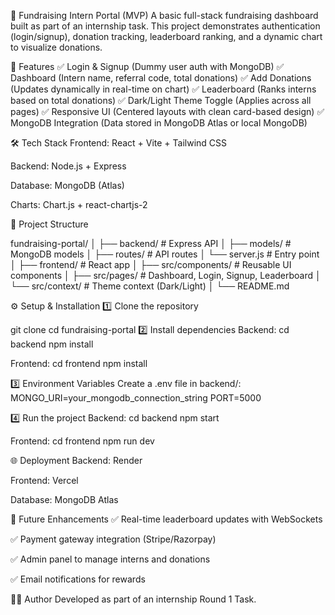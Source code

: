 🎯 Fundraising Intern Portal (MVP)
A basic full-stack fundraising dashboard built as part of an internship task. This project demonstrates authentication (login/signup), donation tracking, leaderboard ranking, and a dynamic chart to visualize donations.

🚀 Features
✅ Login & Signup (Dummy user auth with MongoDB)
✅ Dashboard (Intern name, referral code, total donations)
✅ Add Donations (Updates dynamically in real-time on chart)
✅ Leaderboard (Ranks interns based on total donations)
✅ Dark/Light Theme Toggle (Applies across all pages)
✅ Responsive UI (Centered layouts with clean card-based design)
✅ MongoDB Integration (Data stored in MongoDB Atlas or local MongoDB)

🛠️ Tech Stack
Frontend: React + Vite + Tailwind CSS

Backend: Node.js + Express

Database: MongoDB (Atlas)

Charts: Chart.js + react-chartjs-2

📂 Project Structure

fundraising-portal/
│
├── backend/             # Express API
│   ├── models/          # MongoDB models
│   ├── routes/          # API routes
│   └── server.js        # Entry point
│
├── frontend/            # React app
│   ├── src/components/  # Reusable UI components
│   ├── src/pages/       # Dashboard, Login, Signup, Leaderboard
│   └── src/context/     # Theme context (Dark/Light)
│
└── README.md


⚙️ Setup & Installation
1️⃣ Clone the repository

git clone <repo-url>
cd fundraising-portal
2️⃣ Install dependencies
Backend:
cd backend
npm install

Frontend:
cd frontend
npm install

3️⃣ Environment Variables
Create a .env file in backend/:
MONGO_URI=your_mongodb_connection_string
PORT=5000

4️⃣ Run the project
Backend:
cd backend
npm start

Frontend:
cd frontend
npm run dev

🌐 Deployment
Backend: Render

Frontend: Vercel

Database: MongoDB Atlas

🔮 Future Enhancements
✅ Real-time leaderboard updates with WebSockets

✅ Payment gateway integration (Stripe/Razorpay)

✅ Admin panel to manage interns and donations

✅ Email notifications for rewards

👨‍💻 Author
Developed as part of an internship Round 1 Task.
